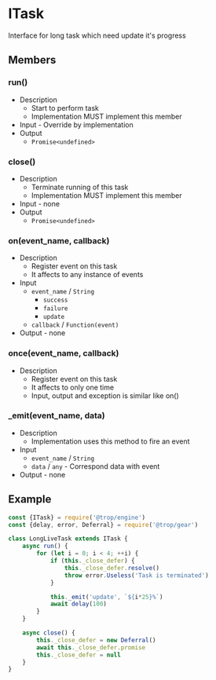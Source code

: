 # ITask

Interface for long task which need update it's progress

## Members

### run()

* Description
    * Start to perform task
    * Implementation MUST implement this member
* Input - Override by implementation
* Output
    * `Promise<undefined>`

### close()

* Description
    * Terminate running of this task
    * Implementation MUST implement this member
* Input - none
* Output
    * `Promise<undefined>`


### on(event_name, callback)

* Description
    * Register event on this task
    * It affects to any instance of events
* Input
    * `event_name` / `String`
         * `success`
         * `failure`
         * `update`
    * `callback` / `Function(event)`
* Output - none

### once(event_name, callback)

* Description
    * Register event on this task
    * It affects to only one time
    * Input, output and exception is similar like on()

### \_emit(event_name, data)

* Description
    * Implementation uses this method to fire an event
* Input
    * `event_name` / `String`
    * `data` / `any` - Correspond data with event
* Output - none

## Example

```js
const {ITask} = require('@trop/engine')
const {delay, error, Deferral} = require('@trop/gear')

class LongLiveTask extends ITask {
    async run() {
        for (let i = 0; i < 4; ++i) {
            if (this._close_defer) {
                this._close_defer.resolve()
                throw error.Useless('Task is terminated')
            }

            this._emit('update', `${i*25}%`)
            await delay(100)
        }
    }

    async close() {
        this._close_defer = new Deferral()
        await this._close_defer.promise
        this._close_defer = null
    }
}
```
